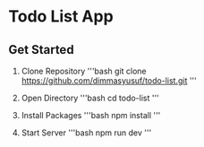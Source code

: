 # Todo List App

## Get Started

1. Clone Repository
   '''bash
   git clone https://github.com/dimmasyusuf/todo-list.git
   '''

2. Open Directory
   '''bash
   cd todo-list
   '''

3. Install Packages
   '''bash
   npm install
   '''

4. Start Server
   '''bash
   npm run dev
   '''
